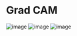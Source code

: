 # Grad CAM
![image](https://github.com/user-attachments/assets/a540502b-54f6-40db-8ca0-9cf2ba303e3e)
![image](https://github.com/user-attachments/assets/5d1029dc-90f5-4eb3-86c0-4b415a3e3108)
![image](https://github.com/user-attachments/assets/c5a1dbcc-66d1-4f1d-99eb-c3eccf563a7b)


